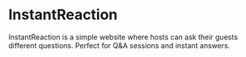 # InstantReaction
InstantReaction is a simple website where hosts can ask their guests different questions. Perfect for Q&amp;A sessions and instant answers.
